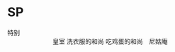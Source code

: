 # SP
特别         
　　　　　　　
                     皇室
                     洗衣服的和尚
                     吃鸡蛋的和尚　尼姑庵
             
             
             
